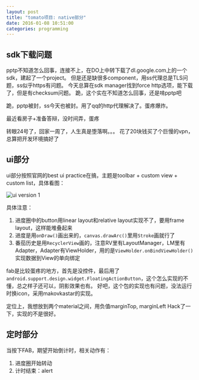 ```yaml
---
layout: post
title: "tomato项目: native部分"
date: 2016-01-08 10:51:00
categories: programming
---
```


## sdk下载问题
pptp不知道怎么回事，连接不上，在DO上中转下载了dl.google.com上的一个sdk，建起了一个project。
但是还是缺很多component，用ss代理总是TLS问题，ss似乎https有问题。
今天总算在sdk manager找到force http选项，能下载了，但是有checksum问题。
跪，这个实在不知道怎么回事，还是啃pptp吧

跪，pptp被封，ss今天也被封。用了qq的http代理解决了。蛋疼爆炸。

最近看房子+准备答辩，没时间弄，蛋疼

转眼24号了，回家一周了，人生真是堕落啊。。。 花了20块钱买了个巨慢的vpn，总算把开发环境搞好了

## ui部分
ui部分按照官网的best ui practice在搞，主题是toolbar + custom view + custom list，具体看图：

![ui version 1]({{site.url}}/assets/images/android_snap01.png)

具体注意：

1. 进度圈中的button用linear layout和relative layout实现不了，要用frame layout，这样能堆叠起来
2. 进度是用`onDraw()`画出来的，`canvas.drawArc()`里用`Stroke`画就行了
3. 番茄历史是用`RecyclerView`画的，注意RV里有LayoutManager，LM里有Adapter，Adapter有ViewHolder，用的是`ViewHolder.onBindViewHolder()`实现数据到View的单向绑定

fab是比较蛋疼的地方，首先是没控件，最后用了`android.support.design.widget.FloatingActionButton`，这个怎么实现的不懂，总之样子还可以，阴影效果也有。
好吧，这个包的实现也有问题，没法运行时换icon，采用makovkastar的实现。

定位上，我想放到两个material之间，用负值marginTop, marginLeft Hack了一下，实现的不是很好。

## 定时部分
当按下FAB，期望开始倒计时，相关动作有：

1. 进度圈开始转动
2. 计时结束：alert